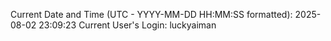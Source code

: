Current Date and Time (UTC - YYYY-MM-DD HH:MM:SS formatted): 2025-08-02 23:09:23
Current User's Login: luckyaiman
